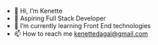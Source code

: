 - 👋 Hi, I’m Kenette
- 👀 Aspiring Full Stack Developer
- 🌱 I’m currently learning Front End technologies
- 📫 How to reach me kenettedagal@gmail.com

<!---
kenettedagal/kenettedagal is a ✨ special ✨ repository because its `README.md` (this file) appears on your GitHub profile.
You can click the Preview link to take a look at your changes.
--->
